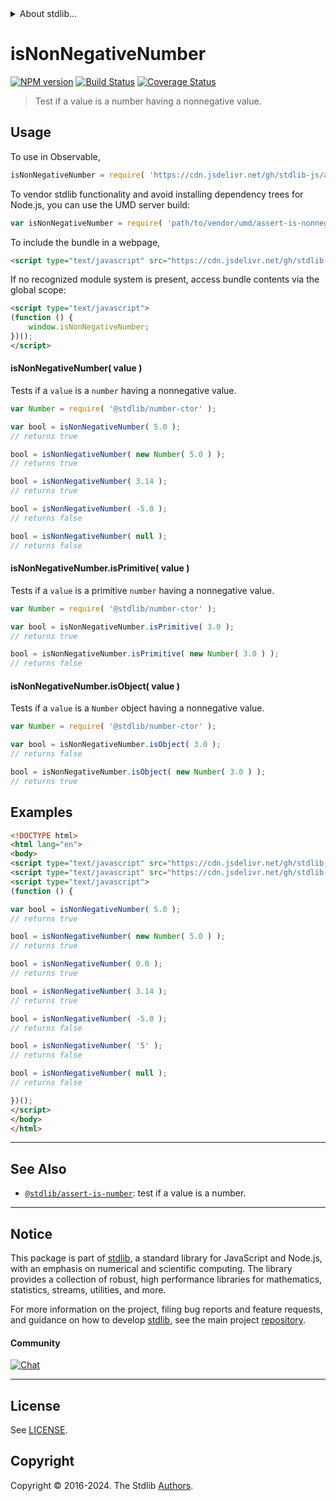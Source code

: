 <!--

@license Apache-2.0

Copyright (c) 2018 The Stdlib Authors.

Licensed under the Apache License, Version 2.0 (the "License");
you may not use this file except in compliance with the License.
You may obtain a copy of the License at

   http://www.apache.org/licenses/LICENSE-2.0

Unless required by applicable law or agreed to in writing, software
distributed under the License is distributed on an "AS IS" BASIS,
WITHOUT WARRANTIES OR CONDITIONS OF ANY KIND, either express or implied.
See the License for the specific language governing permissions and
limitations under the License.

-->


<details>
  <summary>
    About stdlib...
  </summary>
  <p>We believe in a future in which the web is a preferred environment for numerical computation. To help realize this future, we've built stdlib. stdlib is a standard library, with an emphasis on numerical and scientific computation, written in JavaScript (and C) for execution in browsers and in Node.js.</p>
  <p>The library is fully decomposable, being architected in such a way that you can swap out and mix and match APIs and functionality to cater to your exact preferences and use cases.</p>
  <p>When you use stdlib, you can be absolutely certain that you are using the most thorough, rigorous, well-written, studied, documented, tested, measured, and high-quality code out there.</p>
  <p>To join us in bringing numerical computing to the web, get started by checking us out on <a href="https://github.com/stdlib-js/stdlib">GitHub</a>, and please consider <a href="https://opencollective.com/stdlib">financially supporting stdlib</a>. We greatly appreciate your continued support!</p>
</details>

# isNonNegativeNumber

[![NPM version][npm-image]][npm-url] [![Build Status][test-image]][test-url] [![Coverage Status][coverage-image]][coverage-url] <!-- [![dependencies][dependencies-image]][dependencies-url] -->

> Test if a value is a number having a nonnegative value.



<section class="usage">

## Usage

To use in Observable,

```javascript
isNonNegativeNumber = require( 'https://cdn.jsdelivr.net/gh/stdlib-js/assert-is-nonnegative-number@v0.2.0-umd/browser.js' )
```

To vendor stdlib functionality and avoid installing dependency trees for Node.js, you can use the UMD server build:

```javascript
var isNonNegativeNumber = require( 'path/to/vendor/umd/assert-is-nonnegative-number/index.js' )
```

To include the bundle in a webpage,

```html
<script type="text/javascript" src="https://cdn.jsdelivr.net/gh/stdlib-js/assert-is-nonnegative-number@v0.2.0-umd/browser.js"></script>
```

If no recognized module system is present, access bundle contents via the global scope:

```html
<script type="text/javascript">
(function () {
    window.isNonNegativeNumber;
})();
</script>
```

#### isNonNegativeNumber( value )

Tests if a `value` is a `number` having a nonnegative value.

<!-- eslint-disable no-new-wrappers -->

```javascript
var Number = require( '@stdlib/number-ctor' );

var bool = isNonNegativeNumber( 5.0 );
// returns true

bool = isNonNegativeNumber( new Number( 5.0 ) );
// returns true

bool = isNonNegativeNumber( 3.14 );
// returns true

bool = isNonNegativeNumber( -5.0 );
// returns false

bool = isNonNegativeNumber( null );
// returns false
```

#### isNonNegativeNumber.isPrimitive( value )

Tests if a `value` is a primitive `number` having a nonnegative value.

<!-- eslint-disable no-new-wrappers -->

```javascript
var Number = require( '@stdlib/number-ctor' );

var bool = isNonNegativeNumber.isPrimitive( 3.0 );
// returns true

bool = isNonNegativeNumber.isPrimitive( new Number( 3.0 ) );
// returns false
```

#### isNonNegativeNumber.isObject( value )

Tests if a `value` is a `Number` object having a nonnegative value.

<!-- eslint-disable no-new-wrappers -->

```javascript
var Number = require( '@stdlib/number-ctor' );

var bool = isNonNegativeNumber.isObject( 3.0 );
// returns false

bool = isNonNegativeNumber.isObject( new Number( 3.0 ) );
// returns true
```

</section>

<!-- /.usage -->

<section class="examples">

## Examples

<!-- eslint-disable no-new-wrappers -->

<!-- eslint no-undef: "error" -->

```html
<!DOCTYPE html>
<html lang="en">
<body>
<script type="text/javascript" src="https://cdn.jsdelivr.net/gh/stdlib-js/number-ctor@umd/browser.js"></script>
<script type="text/javascript" src="https://cdn.jsdelivr.net/gh/stdlib-js/assert-is-nonnegative-number@v0.2.0-umd/browser.js"></script>
<script type="text/javascript">
(function () {

var bool = isNonNegativeNumber( 5.0 );
// returns true

bool = isNonNegativeNumber( new Number( 5.0 ) );
// returns true

bool = isNonNegativeNumber( 0.0 );
// returns true

bool = isNonNegativeNumber( 3.14 );
// returns true

bool = isNonNegativeNumber( -5.0 );
// returns false

bool = isNonNegativeNumber( '5' );
// returns false

bool = isNonNegativeNumber( null );
// returns false

})();
</script>
</body>
</html>
```

</section>

<!-- /.examples -->

<!-- Section for related `stdlib` packages. Do not manually edit this section, as it is automatically populated. -->

<section class="related">

* * *

## See Also

-   <span class="package-name">[`@stdlib/assert-is-number`][@stdlib/assert/is-number]</span><span class="delimiter">: </span><span class="description">test if a value is a number.</span>

</section>

<!-- /.related -->

<!-- Section for all links. Make sure to keep an empty line after the `section` element and another before the `/section` close. -->


<section class="main-repo" >

* * *

## Notice

This package is part of [stdlib][stdlib], a standard library for JavaScript and Node.js, with an emphasis on numerical and scientific computing. The library provides a collection of robust, high performance libraries for mathematics, statistics, streams, utilities, and more.

For more information on the project, filing bug reports and feature requests, and guidance on how to develop [stdlib][stdlib], see the main project [repository][stdlib].

#### Community

[![Chat][chat-image]][chat-url]

---

## License

See [LICENSE][stdlib-license].


## Copyright

Copyright &copy; 2016-2024. The Stdlib [Authors][stdlib-authors].

</section>

<!-- /.stdlib -->

<!-- Section for all links. Make sure to keep an empty line after the `section` element and another before the `/section` close. -->

<section class="links">

[npm-image]: http://img.shields.io/npm/v/@stdlib/assert-is-nonnegative-number.svg
[npm-url]: https://npmjs.org/package/@stdlib/assert-is-nonnegative-number

[test-image]: https://github.com/stdlib-js/assert-is-nonnegative-number/actions/workflows/test.yml/badge.svg?branch=v0.2.0
[test-url]: https://github.com/stdlib-js/assert-is-nonnegative-number/actions/workflows/test.yml?query=branch:v0.2.0

[coverage-image]: https://img.shields.io/codecov/c/github/stdlib-js/assert-is-nonnegative-number/main.svg
[coverage-url]: https://codecov.io/github/stdlib-js/assert-is-nonnegative-number?branch=main

<!--

[dependencies-image]: https://img.shields.io/david/stdlib-js/assert-is-nonnegative-number.svg
[dependencies-url]: https://david-dm.org/stdlib-js/assert-is-nonnegative-number/main

-->

[chat-image]: https://img.shields.io/gitter/room/stdlib-js/stdlib.svg
[chat-url]: https://app.gitter.im/#/room/#stdlib-js_stdlib:gitter.im

[stdlib]: https://github.com/stdlib-js/stdlib

[stdlib-authors]: https://github.com/stdlib-js/stdlib/graphs/contributors

[umd]: https://github.com/umdjs/umd
[es-module]: https://developer.mozilla.org/en-US/docs/Web/JavaScript/Guide/Modules

[deno-url]: https://github.com/stdlib-js/assert-is-nonnegative-number/tree/deno
[deno-readme]: https://github.com/stdlib-js/assert-is-nonnegative-number/blob/deno/README.md
[umd-url]: https://github.com/stdlib-js/assert-is-nonnegative-number/tree/umd
[umd-readme]: https://github.com/stdlib-js/assert-is-nonnegative-number/blob/umd/README.md
[esm-url]: https://github.com/stdlib-js/assert-is-nonnegative-number/tree/esm
[esm-readme]: https://github.com/stdlib-js/assert-is-nonnegative-number/blob/esm/README.md
[branches-url]: https://github.com/stdlib-js/assert-is-nonnegative-number/blob/main/branches.md

[stdlib-license]: https://raw.githubusercontent.com/stdlib-js/assert-is-nonnegative-number/main/LICENSE

<!-- <related-links> -->

[@stdlib/assert/is-number]: https://github.com/stdlib-js/assert-is-number/tree/umd

<!-- </related-links> -->

</section>

<!-- /.links -->
